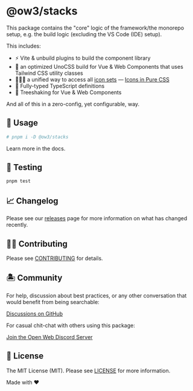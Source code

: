 # @ow3/stacks

This package contains the "core" logic of the framework/the monorepo setup, e.g. the build logic (excluding the VS Code (IDE) setup).

This includes:

- ⚡️ Vite & unbuild plugins to build the component library
- 🎨 an optimized UnoCSS build for Vue & Web Components that uses Tailwind CSS utility classes
- 🧙🏼‍♀️ a unified way to access all [icon sets](https://icon-sets.iconify.design)
 — [Icons in Pure CSS](https://antfu.me/posts/icons-in-pure-css)
- 💬 Fully-typed TypeScript definitions
- 🌳 Treeshaking for Vue & Web Components

And all of this in a zero-config, yet configurable, way.

## 🤖 Usage

```bash
# pnpm i -D @ow3/stacks
```

Learn more in the docs.

## 🧪 Testing

```bash
pnpm test
```

## 📈 Changelog

Please see our [releases](https://github.com/openwebstacks/vue-components-library-starter/releases) page for more information on what has changed recently.

## 💪🏼 Contributing

Please see [CONTRIBUTING](../../.github/CONTRIBUTING.md) for details.

## 🏝 Community

For help, discussion about best practices, or any other conversation that would benefit from being searchable:

[Discussions on GitHub](https://github.com/openweblabs/web-components-library-starter/discussions)

For casual chit-chat with others using this package:

[Join the Open Web Discord Server](https://discord.ow3.org)

## 📄 License

The MIT License (MIT). Please see [LICENSE](../../LICENSE.md) for more information.

Made with ❤️
